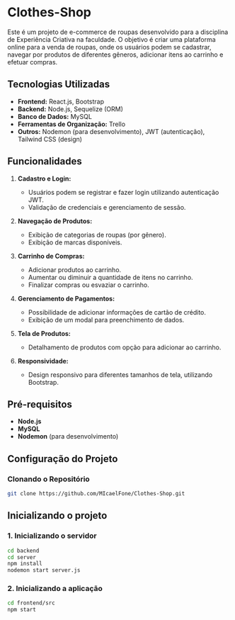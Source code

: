 # Clothes-Shop

Este é um projeto de e-commerce de roupas desenvolvido para a disciplina de Experiência Criativa na faculdade. O objetivo é criar uma plataforma online para a venda de roupas, onde os usuários podem se cadastrar, navegar por produtos de diferentes gêneros, adicionar itens ao carrinho e efetuar compras.

## Tecnologias Utilizadas

- **Frontend:** React.js, Bootstrap
- **Backend:** Node.js, Sequelize (ORM)
- **Banco de Dados:** MySQL
- **Ferramentas de Organização:** Trello
- **Outros:** Nodemon (para desenvolvimento), JWT (autenticação), Tailwind CSS (design)

## Funcionalidades

1. **Cadastro e Login:** 
   - Usuários podem se registrar e fazer login utilizando autenticação JWT.
   - Validação de credenciais e gerenciamento de sessão.

2. **Navegação de Produtos:**
   - Exibição de categorias de roupas (por gênero).
   - Exibição de marcas disponíveis.

3. **Carrinho de Compras:**
   - Adicionar produtos ao carrinho.
   - Aumentar ou diminuir a quantidade de itens no carrinho.
   - Finalizar compras ou esvaziar o carrinho.

4. **Gerenciamento de Pagamentos:**
   - Possibilidade de adicionar informações de cartão de crédito.
   - Exibição de um modal para preenchimento de dados.

5. **Tela de Produtos:**
   - Detalhamento de produtos com opção para adicionar ao carrinho.
   
6. **Responsividade:**
   - Design responsivo para diferentes tamanhos de tela, utilizando Bootstrap.

## Pré-requisitos

- **Node.js**
- **MySQL**
- **Nodemon** (para desenvolvimento)

## Configuração do Projeto

### Clonando o Repositório

```bash
git clone https://github.com/MIcaelFone/Clothes-Shop.git
```
## Inicializando o projeto

### 1. Inicializando o servidor
```bash
cd backend
cd server
npm install
nodemon start server.js
```
### 2. Inicializando a aplicação
```bash
cd frontend/src
npm start
```


